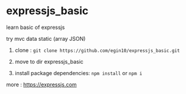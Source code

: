# expressjs_basic
learn basic of expressjs

try mvc data static (array JSON)

1. clone : `git clone https://github.com/egin10/expressjs_basic.git`

2. move to dir expressjs_basic

3. install package dependencies: `npm install` or `npm i`

more :
https://expressjs.com
